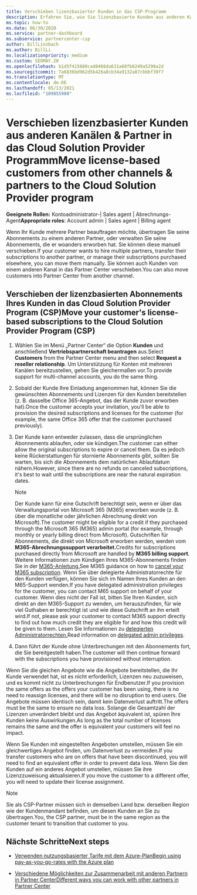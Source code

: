 ```yaml
---
title: Verschieben lizenzbasierter Kunden in das CSP-Programm
description: Erfahren Sie, wie Sie lizenzbasierte Kunden aus anderen Kanälen oder einem anderen Partner in das Cloud Solution Provider-Programm (CSP) in Partner Center.
ms.topic: how-to
ms.date: 06/30/2020
ms.service: partner-dashboard
ms.subservice: partnercenter-csp
author: BillLinzbach
ms.author: BillLi
ms.localizationpriority: medium
ms.custom: SEOMAY.20
ms.openlocfilehash: b1d5f415680cad8466da631a68fb6249a5298a2d
ms.sourcegitcommit: 7a6836bd962d5b426a8cb34a9132a87cbbbf39f7
ms.translationtype: MT
ms.contentlocale: de-DE
ms.lasthandoff: 05/13/2021
ms.locfileid: "109855980"
---
```

# <a name="move-license-based-customers-from-other-channels--partners-to-the-cloud-solution-provider-program"></a><span data-ttu-id="be6cf-103">Verschieben lizenzbasierter Kunden aus anderen Kanälen & Partner in das Cloud Solution Provider Programm</span><span class="sxs-lookup"><span data-stu-id="be6cf-103">Move license-based customers from other channels & partners to the Cloud Solution Provider program</span></span>

<span data-ttu-id="be6cf-104">**Geeignete Rollen:** Kontoadministrator-| Sales agent | Abrechnungs-Agent</span><span class="sxs-lookup"><span data-stu-id="be6cf-104">**Appropriate roles**: Account admin | Sales agent | Billing agent</span></span>

<span data-ttu-id="be6cf-105">Wenn Ihr Kunde mehrere Partner beauftragen möchte, übertragen Sie seine Abonnements zu einem anderen Partner, oder verwalten Sie seine Abonnements, die er woanders erworben hat. Sie können diese manuell verschieben.</span><span class="sxs-lookup"><span data-stu-id="be6cf-105">If your customer wants to hire multiple partners, transfer their subscriptions to another partner, or manage their subscriptions purchased elsewhere, you can move them manually.</span></span> <span data-ttu-id="be6cf-106">Sie können auch Kunden von einem anderen Kanal in das Partner Center verschieben.</span><span class="sxs-lookup"><span data-stu-id="be6cf-106">You can also move customers into Partner Center from another channel.</span></span>

## <a name="move-your-customers-license-based-subscriptions-to-the-cloud-solution-provider-program-csp"></a><span data-ttu-id="be6cf-107">Verschieben der lizenzbasierten Abonnements Ihres Kunden in das Cloud Solution Provider Program (CSP)</span><span class="sxs-lookup"><span data-stu-id="be6cf-107">Move your customer's license-based subscriptions to the Cloud Solution Provider Program (CSP)</span></span>

1. <span data-ttu-id="be6cf-108">Wählen Sie im Menü „Partner Center“ die Option **Kunden** und anschließend **Vertriebspartnerschaft beantragen** aus.</span><span class="sxs-lookup"><span data-stu-id="be6cf-108">Select **Customers** from the Partner Center menu and then select **Request a reseller relationship**.</span></span> <span data-ttu-id="be6cf-109">Um Unterstützung für Konten mit mehreren Kanälen bereitzustellen, gehen Sie gleichermaßen vor.</span><span class="sxs-lookup"><span data-stu-id="be6cf-109">To provide support for multi-channel accounts, you do the same thing.</span></span>

2. <span data-ttu-id="be6cf-110">Sobald der Kunde Ihre Einladung angenommen hat, können Sie die gewünschten Abonnements und Lizenzen für den Kunden bereitstellen (z. B. dasselbe Office 365-Angebot, das der Kunde zuvor erworben hat).</span><span class="sxs-lookup"><span data-stu-id="be6cf-110">Once the customer accepts your invitation, you'll be able to provision the desired subscriptions and licenses for the customer (for example, the same Office 365 offer that the customer purchased previously).</span></span>

3. <span data-ttu-id="be6cf-111">Der Kunde kann entweder zulassen, dass die ursprünglichen Abonnements ablaufen, oder sie kündigen.</span><span class="sxs-lookup"><span data-stu-id="be6cf-111">The customer can either allow the original subscriptions to expire or cancel them.</span></span> <span data-ttu-id="be6cf-112">Da es jedoch keine Rückerstattungen für stornierte Abonnements gibt, sollten Sie warten, bis sich die Abonnements dem natürlichen Ablaufdatum nähern.</span><span class="sxs-lookup"><span data-stu-id="be6cf-112">However, since there are no refunds on canceled subscriptions, it's best to wait until the  subscriptions are near the natural expiration dates.</span></span>


   >[!NOTE]
   ><span data-ttu-id="be6cf-113">Der Kunde kann für eine Gutschrift berechtigt sein, wenn er über das Verwaltungsportal von Microsoft 365 (M365) erworben wurde (z. B. über die monatliche oder jährlichen Abrechnung direkt von Microsoft).</span><span class="sxs-lookup"><span data-stu-id="be6cf-113">The customer might be eligible for a credit if they purchased through the Microsoft 365 (M365) admin portal (for example, through monthly or yearly billing direct from Microsoft).</span></span> <span data-ttu-id="be6cf-114">Gutschriften für Abonnements, die direkt von Microsoft erworben werden, werden vom **M365-Abrechnungssupport verarbeitet.**</span><span class="sxs-lookup"><span data-stu-id="be6cf-114">Credits for subscriptions purchased directly from Microsoft are handled by **M365 billing support**.</span></span> <span data-ttu-id="be6cf-115">Weitere Informationen zum Kündigen Ihres M365-Abonnements finden Sie in der [M365-Anleitung.](/microsoft-365/commerce/subscriptions/cancel-your-subscription)</span><span class="sxs-lookup"><span data-stu-id="be6cf-115">See M365 guidance on how to [cancel your M365 subscription](/microsoft-365/commerce/subscriptions/cancel-your-subscription).</span></span> <span data-ttu-id="be6cf-116">Wenn Sie über delegierte Administratorrechte für den Kunden verfügen, können Sie sich im Namen Ihres Kunden an den M65-Support wenden.</span><span class="sxs-lookup"><span data-stu-id="be6cf-116">If you have delegated administration privileges for the customer, you can contact M65 support on behalf of your customer.</span></span> <span data-ttu-id="be6cf-117">Wenn dies nicht der Fall ist, bitten Sie Ihren Kunden, sich direkt an den M365-Support zu wenden, um herauszufinden, für wie viel Guthaben er berechtigt ist und wie diese Gutschrift an ihn erteilt wird.</span><span class="sxs-lookup"><span data-stu-id="be6cf-117">If not, please ask your customer to contact M365 support directly to find out how much credit they are eligible for and how this credit will be given to them.</span></span> <span data-ttu-id="be6cf-118">Lesen Sie Informationen zu [delegierten Administratorrechten.](customers-revoke-admin-privileges.md)</span><span class="sxs-lookup"><span data-stu-id="be6cf-118">Read information on [delegated admin privileges](customers-revoke-admin-privileges.md).</span></span>


4. <span data-ttu-id="be6cf-119">Dann führt der Kunde ohne Unterbrechungen mit den Abonnements fort, die Sie bereitgestellt haben.</span><span class="sxs-lookup"><span data-stu-id="be6cf-119">The customer will then continue forward with the subscriptions you have provisioned without interruption.</span></span>

<span data-ttu-id="be6cf-120">Wenn Sie die gleichen Angebote wie die Angebote bereitstellen, die Ihr Kunde verwendet hat, ist es nicht erforderlich, Lizenzen neu zuzuweisen, und es kommt nicht zu Unterbrechungen für Endbenutzer.</span><span class="sxs-lookup"><span data-stu-id="be6cf-120">If you provision the same offers as the offers your customer has been using, there is no need to reassign licenses, and there will be no disruption to end users.</span></span> <span data-ttu-id="be6cf-121">Die Angebote müssen identisch sein, damit kein Datenverlust auftritt.</span><span class="sxs-lookup"><span data-stu-id="be6cf-121">The offers must be the same to ensure no data loss.</span></span> <span data-ttu-id="be6cf-122">Solange die Gesamtzahl der Lizenzen unverändert bleibt und das Angebot äquivalent ist, spüren Ihre Kunden keine Auswirkungen.</span><span class="sxs-lookup"><span data-stu-id="be6cf-122">As long as the total number of licenses remains the same and the offer is equivalent your customers will feel no impact.</span></span>

<span data-ttu-id="be6cf-123">Wenn Sie Kunden mit eingestellten Angeboten umstellen, müssen Sie ein gleichwertiges Angebot finden, um Datenverlust zu vermeiden.</span><span class="sxs-lookup"><span data-stu-id="be6cf-123">If you transfer customers who are on offers that have been discontinued, you will need to find an equivalent offer in order to prevent data loss.</span></span> <span data-ttu-id="be6cf-124">Wenn Sie den Kunden auf ein anderes Angebot umstellen, müssen Sie ihre Lizenzzuweisung aktualisieren.</span><span class="sxs-lookup"><span data-stu-id="be6cf-124">If you move the customer to a different offer, you will need to update their license assignment.</span></span>

>[!NOTE]
> <span data-ttu-id="be6cf-125">Sie als CSP-Partner müssen sich in demselben Land bzw. derselben Region wie der Kundenmandant befinden, um diesen Kunden an Sie zu übertragen.</span><span class="sxs-lookup"><span data-stu-id="be6cf-125">You, the CSP partner, must be in the same region as the customer tenant to transition that customer to you.</span></span>

## <a name="next-steps"></a><span data-ttu-id="be6cf-126">Nächste Schritte</span><span class="sxs-lookup"><span data-stu-id="be6cf-126">Next steps</span></span>

- [<span data-ttu-id="be6cf-127">Verwenden nutzungsbasierter Tarife mit dem Azure-Plan</span><span class="sxs-lookup"><span data-stu-id="be6cf-127">Begin using pay-as-you-go-rates with the Azure plan</span></span>](azure-plan-get-started.md)
 

- [<span data-ttu-id="be6cf-128">Verschiedene Möglichkeiten zur Zusammenarbeit mit anderen Partnern in Partner Center</span><span class="sxs-lookup"><span data-stu-id="be6cf-128">Different ways you can work with other partners in Partner Center</span></span>](work-with-other-partners.md)